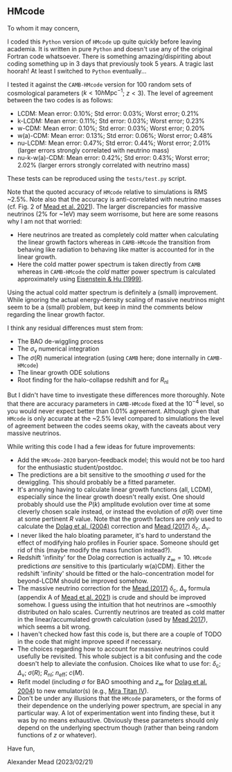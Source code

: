 ## HMcode

To whom it may concern,

I coded this `Python` version of `HMcode` up quite quickly before leaving academia. It is written in pure `Python` and doesn't use any of the original Fortran code whatsoever. There is something amazing/dispiriting about coding something up in 3 days that previously took 5 years. A tragic last hoorah! At least I switched to `Python` eventually...

I tested it against the `CAMB-HMcode` version for 100 random sets of cosmological parameters ($k < 10 h\mathrm{Mpc}^{-1}$; $z < 3$). The level of agreement between the two codes is as follows:
- LCDM: Mean error: 0.10%; Std error: 0.03%; Worst error; 0.21%
- k-LCDM: Mean error: 0.11%; Std error: 0.03%; Worst error; 0.23%
- w-CDM: Mean error: 0.10%; Std error: 0.03%; Worst error; 0.20%
- w(a)-CDM: Mean error: 0.13%; Std error: 0.06%; Worst error; 0.48%
- nu-LCDM: Mean error: 0.47%; Std error: 0.44%; Worst error; 2.01% (larger errors strongly correlated with neutrino mass)
- nu-k-w(a)-CDM: Mean error: 0.42%; Std error: 0.43%; Worst error; 2.02% (larger errors strongly correlated with neutrino mass)

These tests can be reproduced using the `tests/test.py` script.

Note that the quoted accuracy of `HMcode` relative to simulations is RMS ~2.5%. Note also that the accuracy is anti-correlated with neutrino masses (cf. Fig. 2 of [Mead et al. 2021](https://arxiv.org/abs/2009.01858)). The larger discrepancies for massive neutrinos (2% for ~1eV) may seem worrisome, but here are some reasons why I am not that worried:
- Here neutrinos are treated as completely cold matter when calculating the linear growth factors whereas in `CAMB-HMcode` the transition from behaving like radiation to behaving like matter is accounted for in the linear growth.
- Here the cold matter power spectrum is taken directly from `CAMB` whereas in `CAMB-HMcode` the *cold* matter power spectrum is calculated approximately using [Eisenstein & Hu (1999)](https://arxiv.org/abs/astro-ph/9710252).

Using the actual cold matter spectrum is definitely a (small) improvement. While ignoring the actual energy-density scaling of massive neutrinos might seem to be a (small) problem, but keep in mind the comments below regarding the linear growth factor.

I think any residual differences must stem from:
- The BAO de-wiggling process
- The $\sigma_\mathrm{v}$ numerical integration
- The $\sigma(R)$ numerical integration (using `CAMB` here; done internally in `CAMB-HMcode`)
- The linear growth ODE solutions
- Root finding for the halo-collapse redshift and for $R_\mathrm{nl}$

But I didn't have time to investigate these differences more thoroughly. Note that there are accuracy parameters in `CAMB-HMcode` fixed at the $10^{-4}$ level, so you would never expect better than 0.01% agreement. Although given that `HMcode` is only accurate at the ~2.5% level compared to simulations the level of agreement between the codes seems okay, with the caveats about very massive neutrinos.

While writing this code I had a few ideas for future improvements:
- Add the `HMcode-2020` baryon-feedback model; this would not be too hard for the enthusiastic student/postdoc.
- The predictions are a bit sensitive to the smoothing $\sigma$ used for the dewiggling. This should probably be a fitted parameter.
- It's annoying having to calculate linear growth functions (all, LCDM), especially since the linear growth doesn't really exist. One should probably should use the $P(k)$ amplitude evolution over time at some cleverly chosen scale instead, or instead the evolution of $\sigma(R)$ over time at some pertinent $R$ value. Note that the growth factors are *only* used to calculate the [Dolag et al. (2004)](https://arxiv.org/abs/astro-ph/0309771) correction and [Mead (2017)](https://arxiv.org/abs/1606.05345) $\delta_\mathrm{c}$, $\Delta_\mathrm{v}$.
- I never liked the halo bloating parameter, it's hard to understand the effect of modifying halo profiles in Fourier space. Someone should get rid of this (maybe modify the mass function instead?).
- Redshift 'infinity' for the Dolag correction is actually $z_\infty = 10$. `HMcode` predictions *are* sensitive to this (particularly w(a)CDM). Either the redshift 'infinity' should be fitted or the halo-concentration model for beyond-LCDM should be improved somehow.
- The massive neutrino correction for the [Mead (2017)](https://arxiv.org/abs/1606.05345) $\delta_\mathrm{c}$, $\Delta_\mathrm{v}$ formula (appendix A of [Mead et al. 2021](https://arxiv.org/abs/2009.01858)) is crude and should be improved somehow. I guess using the intuition that hot neutrinos are ~smoothly distributed on halo scales. Currently neutrinos are treated as cold matter in the linear/accumulated growth calculation (used by [Mead 2017](https://arxiv.org/abs/1606.05345)), which seems a bit wrong.
- I haven't checked how fast this code is, but there are a couple of TODO in the code that might improve speed if necessary.
- The choices regarding how to account for massive neutrinos could usefully be revisited. This whole subject is a bit confusing and the code doesn't help to alleviate the confusion. Choices like what to use for: $\delta_\mathrm{c}$; $\Delta_\mathrm{v}$; $\sigma(R)$; $R_\mathrm{nl}$; $n_\mathrm{eff}$; $c(M)$.
- Refit model (including $\sigma$ for BAO smoothing and $z_\infty$ for [Dolag et al. 2004](https://arxiv.org/abs/astro-ph/0309771)) to new emulator(s) (e.g., [Mira Titan IV](https://arxiv.org/abs/2207.12345)).
- Don't be under any illusions that the `HMcode` parameters, or the forms of their dependence on the underlying power spectrum, are special in any particular way. A lot of experimentation went into finding these, but it was by no means exhaustive. Obviously these parameters should only depend on the underlying spectrum though (rather than being random functions of $z$ or whatever).

Have fun,

Alexander Mead (2023/02/21)
